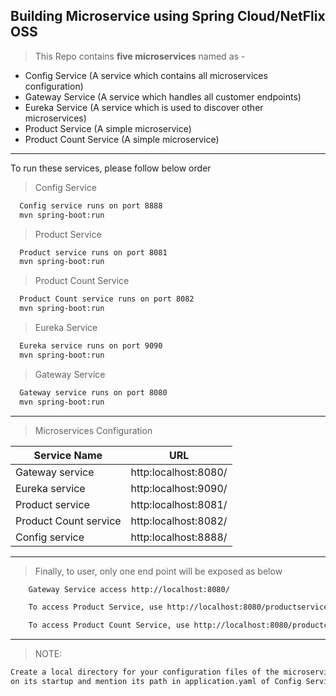 ## Building Microservice using Spring Cloud/NetFlix OSS

> This Repo contains **five microservices** named as -

* Config Service (A service which contains all microservices configuration)
* Gateway Service (A service which handles all customer endpoints)
* Eureka Service (A service which is used to discover other microservices)
* Product Service (A simple microservice)
* Product Count Service (A simple microservice)

---
To run these services, please follow below order
> Config Service
``` bash
  Config service runs on port 8888
  mvn spring-boot:run
```

> Product Service
``` bash
  Product service runs on port 8081
  mvn spring-boot:run
```

> Product Count Service
``` bash
  Product Count service runs on port 8082
  mvn spring-boot:run
```

> Eureka Service
``` bash
  Eureka service runs on port 9090
  mvn spring-boot:run
```
> Gateway Service
``` bash
  Gateway service runs on port 8080
  mvn spring-boot:run
```
---
> Microservices Configuration 

| Service Name     | URL          |
| -------- | -------------- |
| Gateway service | http:localhost:8080/ |
| Eureka service | http:localhost:9090/ |
| Product service | http:localhost:8081/ |
| Product Count service | http:localhost:8082/ |
| Config service | http:localhost:8888/ |

---
> Finally, to user, only one end point will be exposed as below
```` bash
    Gateway Service access http://localhost:8080/
````
```` bash
    To access Product Service, use http://localhost:8080/productservice/products/
````
```` bash
    To access Product Count Service, use http://localhost:8080/productcountservice/productcount/
````

---
> NOTE: 
``` bash
Create a local directory for your configuration files of the microservice which will be picked by config server 
on its startup and mention its path in application.yaml of Config Service.
```

